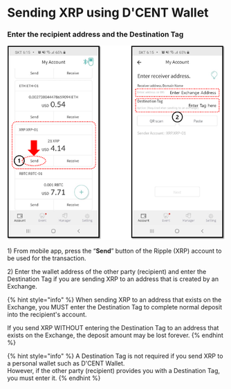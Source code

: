 # Sending XRP using D'CENT Wallet

### Enter the recipient address and the Destination Tag

![](../../../.gitbook/assets/dcent_send_xrp_en.png)

1\) From mobile app, press the “**Send**” button of the Ripple \(XRP\) account to be used for the transaction.

2\) Enter the wallet address of the other party \(recipient\) and enter the Destination Tag if you are sending XRP to an address that is created by an Exchange.

{% hint style="info" %}
When sending XRP to an address that exists on the Exchange, you MUST enter the Destination Tag to complete normal deposit into the recipient's account.

If you send XRP WITHOUT entering the Destination Tag to an address that exists on the Exchange, the deposit amount may be lost forever.
{% endhint %}

{% hint style="info" %}
A Destination Tag is not required if you send XRP to a personal wallet such as D'CENT Wallet.  
However, if the other party \(recipient\) provides you with a Destination Tag, you must enter it.
{% endhint %}

